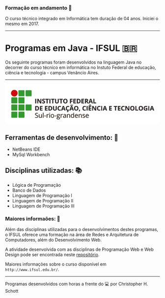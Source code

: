 ### Formação em andamento :calendar:

O curso técnico integrado em Informática tem duração de 04 anos. Iniciei o mesmo em 2017.
<hr>

# Programas em Java - IFSUL :brazil:

Os seguinte programas foram desenvolvidos na linguagem Java no decorrer do curso técnico em informática no Instuto Federal de educação, ciência e tecnologia - campus Venâncio Aires.

<hr>
<p align="center">
  <img width="800px" src="https://github.com/ChristopherHauschild/programas-java-curso-tecnico/blob/master/logoIF.png?raw=true" />
</p>

## Ferramentas de desenvolvimento: :wrench:
<ul>
  <li> NetBeans IDE </li>
  <li> MySql Workbench </li>
</ul>

## Disciplinas utilizadas: :books:
<ul>
  <li> Lógica de Programação </li>
  <li> Banco de Dados </li>
  <li> Linguagem de Programação I </li>
  <li> Linguagem de Programação II </li>
  <li> Linguagem de Programação III </li>
</ul>

### Maiores informaões: :pencil:

Além das disciplinas utilizadas para o desenvolvimentos destes programas, o IFSUL oferece uma formação na área de Redes e Arquitetura de Computadores, além do Desenvolvimento Web. 

A atividade desenvolvida com as disciplinas de Programação Web e Web Design pode ser encontrada neste <a href="https://github.com/ChristopherHauschild/mobile_website-IFSUL">repositório</a>.

Maiores informações sobre o curso disponível em `http://www.ifsul.edu.br/`.

<hr>

Programas desenvolvidos com horas a frente do :computer: por Christopher H. Schott
